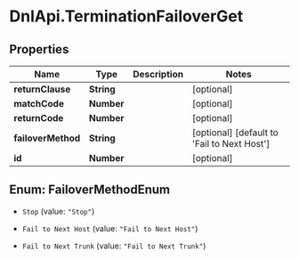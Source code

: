 # DnlApi.TerminationFailoverGet

## Properties
Name | Type | Description | Notes
------------ | ------------- | ------------- | -------------
**returnClause** | **String** |  | [optional] 
**matchCode** | **Number** |  | [optional] 
**returnCode** | **Number** |  | [optional] 
**failoverMethod** | **String** |  | [optional] [default to &#39;Fail to Next Host&#39;]
**id** | **Number** |  | [optional] 


<a name="FailoverMethodEnum"></a>
## Enum: FailoverMethodEnum


* `Stop` (value: `"Stop"`)

* `Fail to Next Host` (value: `"Fail to Next Host"`)

* `Fail to Next Trunk` (value: `"Fail to Next Trunk"`)




